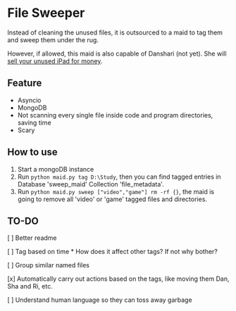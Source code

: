 # File Sweeper

Instead of cleaning the unused files, it is outsourced to a maid to tag them and sweep them under the rug.

However, if allowed, this maid is also capable of Danshari (not yet). She will [sell your unused iPad for money](https://comic-days.com/episode/3269754496647364302).

## Feature

* Asyncio
* MongoDB
* Not scanning every single file inside code and program directories, saving time
* Scary

## How to use

1. Start a mongoDB instance
2. Run `python maid.py tag D:\Study`, then you can find tagged entries in Database 'sweep_maid' Collection 'file_metadata'.
3. Run `python maid.py sweep ["video","game"] rm -rf {}`, the maid is going to remove all 'video' or 'game' tagged files and directories.

## TO-DO

[ ] Better readme

[ ] Tag based on time
    * How does it affect other tags? If not why bother?

[ ] Group similar named files

[x] Automatically carry out actions based on the tags, like moving them Dan, Sha and Ri, etc.

[ ] Understand human language so they can toss away garbage